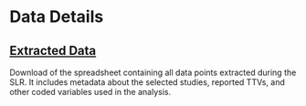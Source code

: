 # Data Details

## [Extracted Data](data.xlsx)

Download of the spreadsheet containing all data points extracted during the SLR. It includes metadata about the selected studies, reported TTVs, and other coded variables used in the analysis.